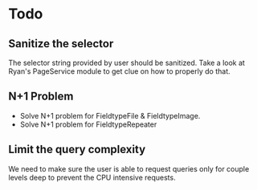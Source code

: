 # Todo

## Sanitize the selector

The selector string provided by user should be sanitized. Take a look at Ryan's PageService module to get clue on how to properly do that.

## N+1 Problem

- Solve N+1 problem for FieldtypeFile & FieldtypeImage.
- Solve N+1 problem for FieldtypeRepeater

## Limit the query complexity

We need to make sure the user is able to request queries only for couple levels deep to prevent the CPU intensive requests.

